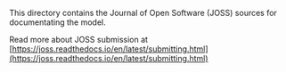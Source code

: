<!--
SPDX-FileContributor:Carsten Lemmen <carsten.lemmen@hereon.de>
SPDX-FileCopyrightText: 2023 Helmholtz-Zentrum hereon (Hereon)
SPDX-License-Identifier: CC0-1.0
-->

This directory contains the Journal of Open Software (JOSS) sources 
for documentating the model.

Read more about JOSS submission at [https://joss.readthedocs.io/en/latest/submitting.html](https://joss.readthedocs.io/en/latest/submitting.html)
